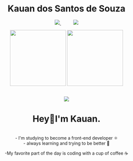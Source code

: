 <h1 align="center">Kauan dos Santos de Souza</h1>

<div align="center">
    <p align="center">
        <a href="mailto:kauansantosdesouza45@gmail.com">
            <img src="https://img.shields.io/badge/Gmail-D14836?style=for-the-badge&logo=gmail&logoColor=white">
        </a>
        &nbsp;&nbsp;&nbsp;&nbsp;&nbsp;&nbsp;&nbsp;&nbsp;&nbsp;
         <a href="https://www.linkedin.com/in/kauan-dos-santos-de-souza-855741219/"  target="_blank">
            <img src="https://img.shields.io/badge/linkedin-%230077B5.svg?&style=for-the-badge&logo=linkedin&logoColor=white&link=mailto:https://www.linkedin.com/in/dudu-cardoso/">
        </a>

</div>


<div align="center">
    <img height="180em" src="https://github-readme-stats.vercel.app/api?username=Kauansstz&theme=dracula"/>
    <img height="180em" src="https://github-readme-stats.vercel.app/api/top-langs/?username=Kauansstz&layout=compact&langs_count=7&theme=dark" /></a>
</div>

<br/>

<p align="center">
    <img src="https://skillicons.dev/icons?i=html,python&perline=10" />
</p>


<div align="center"> 
    
 # Hey👋I'm Kauan.
<br/>
- I'm studying  to become a front-end developer ⚛️
<br/>
- always learning and trying to be better  📖
<br/>

-My favorite part of the day is coding with a cup of coffee ☕
<br/>





</div>
